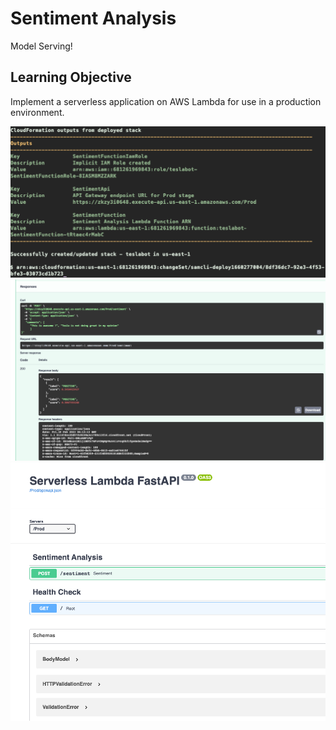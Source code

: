 # Sentiment Analysis
Model Serving!

## Learning Objective
Implement a serverless application on AWS Lambda for use in a production environment.

<img title="Stacking" alt="Stacking" src="/images/1.png">

<img title="FASTAPI1" alt="FASTAPI1" src="/images/2.png">

<img title="FASTAPI2" alt="FASTAPI2" src="/images/3.png">